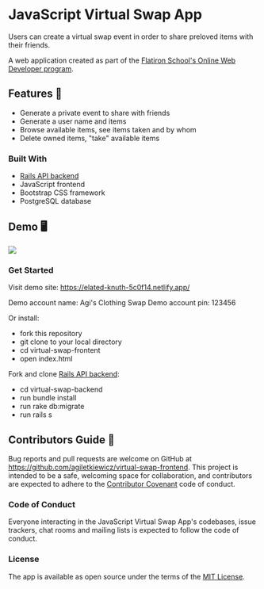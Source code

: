 # JavaScript Virtual Swap App


Users can create a virtual swap event in order to share preloved items with their friends.

A web application created as part of the [Flatiron School's Online Web Developer program](https://flatironschool.com/).


## Features 🌟

* Generate a private event to share with friends
* Generate a user name and items
* Browse available items, see items taken and by whom
* Delete owned items, "take" available items

### Built With 

* [Rails API backend](https://github.com/agiletkiewicz/virtual-swap-backend)
* JavaScript frontend
* Bootstrap CSS framework
* PostgreSQL database



## Demo 🖥


![](virtual-swap-app.gif)


### Get Started

Visit demo site: https://elated-knuth-5c0f14.netlify.app/ 

Demo account name: Agi's Clothing Swap 
Demo account pin: 123456

Or install:
* fork this repository
* git clone to your local directory
* cd virtual-swap-frontent
* open index.html

Fork and clone [Rails API backend](https://github.com/agiletkiewicz/virtual-swap-backend):
* cd virtual-swap-backend
* run bundle install
* run rake db:migrate
* run rails s



## Contributors Guide 👋

Bug reports and pull requests are welcome on GitHub at https://github.com/agiletkiewicz/virtual-swap-frontend. This project is intended to be a safe, welcoming space for collaboration, and contributors are expected to adhere to the [Contributor Covenant](http://contributor-covenant.org) code of conduct.

### Code of Conduct

Everyone interacting in the JavaScript Virtual Swap App's codebases, issue trackers, chat rooms and mailing lists is expected to follow the code of conduct.

### License

The app is available as open source under the terms of the [MIT License](https://opensource.org/licenses/MIT).
